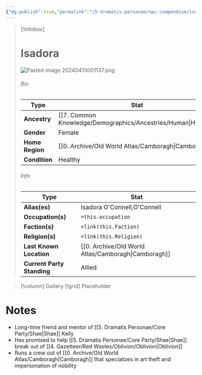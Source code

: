 ```yaml
---
{"dg-publish":true,"permalink":"/5-dramatis-personae/npc-compendium/isadora/","noteIcon":""}
---
```



> [!infobox]
> # Isadora
> ![Pasted image 20240413001137.png](/img/user/x.%20Assets/Attachments/Pasted%20image%2020240413001137.png)
> ###### Bio
> Type |  Stat |
> ---|---|
> **Ancestry** | [[7. Common Knowledge/Demographics/Ancestries/Human\|Human]] |
> **Gender** | Female |
> **Home Region** | [[0. Archive/Old World Atlas/Camboragh\|Camboragh]] |
> **Condition** | Healthy |
> ###### Info
> Type |  Stat |
> ---|---|
> **Alias(es)** | Isadora O'Connell,O'Connell |
> **Occupation(s)** | `=this.occupation` |
> **Faction(s)** | `=link(this.Faction)` |
> **Religion(s)** | `=link(this.Religion)` |
> **Last Known Location** | [[0. Archive/Old World Atlas/Camboragh\|Camboragh]] |
> **Current Party Standing** | Allied |

> [!column] Gallery 
> [!grid] 
> Placeholder

# Notes

- Long-time friend and mentor of [[5. Dramatis Personae/Core Party/Shae\|Shae]] Kelly 
- Has promised to help [[5. Dramatis Personae/Core Party/Shae\|Shae]] break out of [[4. Gazetteer/Red Wastes/Oblivion/Oblivion\|Oblivion]] 
- Runs a crew out of [[0. Archive/Old World Atlas/Camboragh\|Camboragh]] that specializes in art theft and impersonation of nobility 

